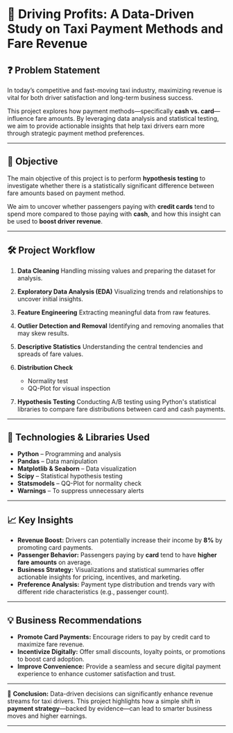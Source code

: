 # 🚖 Driving Profits: A Data-Driven Study on Taxi Payment Methods and Fare Revenue

## ❓ Problem Statement

In today’s competitive and fast-moving taxi industry, maximizing revenue is vital for both driver satisfaction and long-term business success.

This project explores how payment methods—specifically **cash vs. card**—influence fare amounts. By leveraging data analysis and statistical testing, we aim to provide actionable insights that help taxi drivers earn more through strategic payment method preferences.

---

## 🎯 Objective

The main objective of this project is to perform **hypothesis testing** to investigate whether there is a statistically significant difference between fare amounts based on payment method.

We aim to uncover whether passengers paying with **credit cards** tend to spend more compared to those paying with **cash**, and how this insight can be used to **boost driver revenue**.

---

## 🛠️ Project Workflow

1. **Data Cleaning**
   Handling missing values and preparing the dataset for analysis.

2. **Exploratory Data Analysis (EDA)**
   Visualizing trends and relationships to uncover initial insights.

3. **Feature Engineering**
   Extracting meaningful data from raw features.

4. **Outlier Detection and Removal**
   Identifying and removing anomalies that may skew results.

5. **Descriptive Statistics**
   Understanding the central tendencies and spreads of fare values.

6. **Distribution Check**

   * Normality test
   * QQ-Plot for visual inspection

7. **Hypothesis Testing**
   Conducting A/B testing using Python's statistical libraries to compare fare distributions between card and cash payments.

---

## 🧪 Technologies & Libraries Used

* **Python** – Programming and analysis
* **Pandas** – Data manipulation
* **Matplotlib & Seaborn** – Data visualization
* **Scipy** – Statistical hypothesis testing
* **Statsmodels** – QQ-Plot for normality check
* **Warnings** – To suppress unnecessary alerts

---

## 📈 Key Insights

* **Revenue Boost:** Drivers can potentially increase their income by **8%** by promoting card payments.
* **Passenger Behavior:** Passengers paying by **card** tend to have **higher fare amounts** on average.
* **Business Strategy:** Visualizations and statistical summaries offer actionable insights for pricing, incentives, and marketing.
* **Preference Analysis:** Payment type distribution and trends vary with different ride characteristics (e.g., passenger count).

---

## 💡 Business Recommendations

* **Promote Card Payments:** Encourage riders to pay by credit card to maximize fare revenue.
* **Incentivize Digitally:** Offer small discounts, loyalty points, or promotions to boost card adoption.
* **Improve Convenience:** Provide a seamless and secure digital payment experience to enhance customer satisfaction and trust.

---

📌 **Conclusion:**
Data-driven decisions can significantly enhance revenue streams for taxi drivers. This project highlights how a simple shift in **payment strategy**—backed by evidence—can lead to smarter business moves and higher earnings.

---

